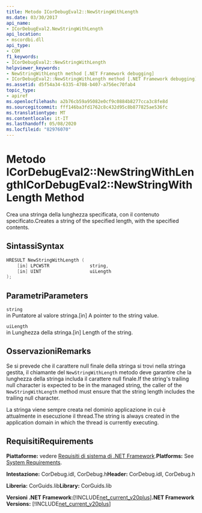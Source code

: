 ```yaml
---
title: Metodo ICorDebugEval2::NewStringWithLength
ms.date: 03/30/2017
api_name:
- ICorDebugEval2.NewStringWithLength
api_location:
- mscordbi.dll
api_type:
- COM
f1_keywords:
- ICorDebugEval2::NewStringWithLength
helpviewer_keywords:
- NewStringWithLength method [.NET Framework debugging]
- ICorDebugEval2::NewStringWithLength method [.NET Framework debugging]
ms.assetid: d5f54a34-6335-4708-b407-a756ec70fab4
topic_type:
- apiref
ms.openlocfilehash: a2b76cb59a95082e0cf9c0884b8277cca3c8fe8d
ms.sourcegitcommit: fff146ba3fd1762c8c432d95c8b877825ae536fc
ms.translationtype: MT
ms.contentlocale: it-IT
ms.lasthandoff: 05/08/2020
ms.locfileid: "82976070"
---
```

# <a name="icordebugeval2newstringwithlength-method"></a><span data-ttu-id="07d97-102">Metodo ICorDebugEval2::NewStringWithLength</span><span class="sxs-lookup"><span data-stu-id="07d97-102">ICorDebugEval2::NewStringWithLength Method</span></span>
<span data-ttu-id="07d97-103">Crea una stringa della lunghezza specificata, con il contenuto specificato.</span><span class="sxs-lookup"><span data-stu-id="07d97-103">Creates a string of the specified length, with the specified contents.</span></span>  
  
## <a name="syntax"></a><span data-ttu-id="07d97-104">Sintassi</span><span class="sxs-lookup"><span data-stu-id="07d97-104">Syntax</span></span>  
  
```cpp  
HRESULT NewStringWithLength (  
    [in] LPCWSTR               string,  
    [in] UINT                  uiLength  
);  
```  
  
## <a name="parameters"></a><span data-ttu-id="07d97-105">Parametri</span><span class="sxs-lookup"><span data-stu-id="07d97-105">Parameters</span></span>  
 `string`  
 <span data-ttu-id="07d97-106">in Puntatore al valore stringa.</span><span class="sxs-lookup"><span data-stu-id="07d97-106">[in] A pointer to the string value.</span></span>  
  
 `uiLength`  
 <span data-ttu-id="07d97-107">in Lunghezza della stringa.</span><span class="sxs-lookup"><span data-stu-id="07d97-107">[in] Length of the string.</span></span>  
  
## <a name="remarks"></a><span data-ttu-id="07d97-108">Osservazioni</span><span class="sxs-lookup"><span data-stu-id="07d97-108">Remarks</span></span>  
 <span data-ttu-id="07d97-109">Se si prevede che il carattere null finale della stringa si trovi nella stringa gestita, il chiamante del `NewStringWithLength` metodo deve garantire che la lunghezza della stringa includa il carattere null finale.</span><span class="sxs-lookup"><span data-stu-id="07d97-109">If the string's trailing null character is expected to be in the managed string, the caller of the `NewStringWithLength` method must ensure that the string length includes the trailing null character.</span></span>  
  
 <span data-ttu-id="07d97-110">La stringa viene sempre creata nel dominio applicazione in cui è attualmente in esecuzione il thread.</span><span class="sxs-lookup"><span data-stu-id="07d97-110">The string is always created in the application domain in which the thread is currently executing.</span></span>  
  
## <a name="requirements"></a><span data-ttu-id="07d97-111">Requisiti</span><span class="sxs-lookup"><span data-stu-id="07d97-111">Requirements</span></span>  
 <span data-ttu-id="07d97-112">**Piattaforme:** vedere [Requisiti di sistema di .NET Framework](../../get-started/system-requirements.md).</span><span class="sxs-lookup"><span data-stu-id="07d97-112">**Platforms:** See [System Requirements](../../get-started/system-requirements.md).</span></span>  
  
 <span data-ttu-id="07d97-113">**Intestazione:** CorDebug.idl, CorDebug.h</span><span class="sxs-lookup"><span data-stu-id="07d97-113">**Header:** CorDebug.idl, CorDebug.h</span></span>  
  
 <span data-ttu-id="07d97-114">**Libreria:** CorGuids.lib</span><span class="sxs-lookup"><span data-stu-id="07d97-114">**Library:** CorGuids.lib</span></span>  
  
 <span data-ttu-id="07d97-115">**Versioni .NET Framework:**[!INCLUDE[net_current_v20plus](../../../../includes/net-current-v20plus-md.md)]</span><span class="sxs-lookup"><span data-stu-id="07d97-115">**.NET Framework Versions:** [!INCLUDE[net_current_v20plus](../../../../includes/net-current-v20plus-md.md)]</span></span>
